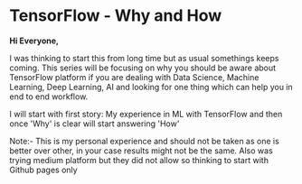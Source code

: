 # TensorFlow - Why and How

**Hi Everyone,**

I was thinking to start this from long time but as usual somethings keeps coming.
This series will be focusing on why you should be aware about TensorFlow platform if you are dealing with Data Science, Machine Learning, Deep Learning, AI and looking for one thing which can help you in end to end workflow.

I will start with first story: My experience in ML with TensorFlow and then once 'Why' is clear will start answering 'How'

Note:- This is my personal experience and should not be taken as one is better over other, in your case results might not be the same. 
Also was trying medium platform but they did not allow so thinking to start with Github pages only
